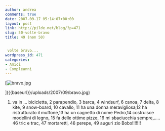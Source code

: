 ```yaml
---
author: andrea
comments: true
date: 2007-09-17 05:14:07+00:00
layout: post
link: http://pilde.net/blog/?p=471
slug: 50-volte-bravo
title: 49 (non 50)


 volte bravo...
wordpress_id: 471
categories:
- Amici
- Compleanni
---
```


[]({{baseurl}}/uploads/2007/09/bravo.jpg)


[![bravo.jpg]({{baseurl}}/uploads/2007/09/bravo.jpg)


]({{baseurl}}/uploads/2007/09/bravo.jpg)




1. va in ... bicicletta, 2 parapendio, 3 barca,  4 windsurf, 6 canoa, 7 delta, 8  kite, 9 snow-board, 10  cavallo, 11 ha una donna meravigliosa,12 ha ristrutturato il muffone,13  ha un cagnetto di nome Pedro,14 costruisce modellini di legno, 15 fa delle ottime pizze, 16 mi sbaciucchia sempre,..... 46 tric e trac, 47  mortaretti, 48 perepe, 49 auguri zio Bobo!!!!!!!
